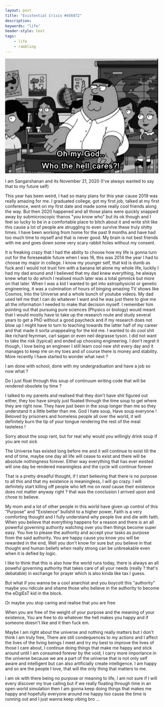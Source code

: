 ```yaml
---
layout: post
title: "Existential Crisis #456872"
description:  
keywords: "life"
header-style: text
tags:
    - life
    - rambling
---
```


![Peter](/img/in-post/peter.jpg)


I am Sangarshanan and its November 21, 2020 (I've always wanted to say that to my future self)


This year has been weird, I had so many plans for this year cause 2019 was really amazing for me. I graduated college, got my first job, talked at my first conference, went on my first date and made some really cool friends along the way. But then 2020 happened and all those plans were quickly snapped away by submicroscopic thanos "you know who" but its ok though and I feel so lucky to be in a comfortable place to bitch about it and write shit like this cause a lot of people are struggling to even survive these truly shitty times. I have been working from home for the past 9 months and have had too much time to myself and that is never good. My brain is not best friends with me and goes down some very scary rabbit holes without my consent.


It is freaking crazy that I had the ability to choose how my life is gonna turn out for the foreseeable future when I was 16, this was 2014 the year I had to choose my major in college. I know my younger self, that kid is dumb as fuck and I would not trust him with a banana let alone my whole life, luckily I had my dad around and I believed that my dad knew everything, he always knew what to do which I realised much later was a total gimmick but more on that later. When I was a kid I wanted to get into astrophysicist or genetic engineering, it was a culmination of hours of binging amazing TV shows like Cosmos, Into the Universe and a whole bunch of youtube videos. My dad used tell me that I can do whatever I want and he was just there to give me all the information I needed to make that decision myself. I remember him pointing out that pursuing pure sciences (Physics or biology) would meant that I would mostly have to take up the research route and study several years to get a PhD without a good paycheck and if my research does not blow up I might have to turn to teaching towards the latter half of my career and that made it sorta unappealing for the kid me. I wanted to do cool shit like richard feynman, carl sagan or even neil degrasse tyson. I did not want to take the risk (typical) and ended up choosing engineering. I don't regret it though, I love being an engineer I still learn cool new shit every day and it manages to keep me on my toes and of course there is money and stability. More recently I have started to wonder what next ?


I am done with school, done with my undergraduation and have a job so now what ?


Do I just float through this soup of continuum writing code that will be rendered obsolete by time ?

I talked to my parents and realised that they don't have shit figured out either, they too have simply just floated through the time soup to get where they are right now. They have just been in the soup longer than me so they understand it a little better than me. God I hate soup, Have soup everyone ! Beloved by prisoners and homeless people all over the world, it will definitely burn the tip of your tongue rendering the rest of the meal tasteless !


Sorry about the soup rant, but for real why would you willingly drink soup if you are not sick  


The Universe has existed long before me and it will continue to exist till the end of time, maybe one day all life will cease to exist and there will be absolute nothingness forever. Either way everything that has ever existed will one day be rendered meaningless and the cycle will continue forever 

That is a pretty dreadful thought, if I start believing that there is no purpose to all this and that my existence is meaningless, I will go crazy. I will definitely start killing off people who left me on *read* cause their existence does not matter anyway right ? that was the conclusion I arrived upon and chose to believe.

My mom and a lot of other people in this world have given up control of this "Purpose" and "Existence" bullshit to a higher power, Faith is a very comforting thought and I fully understand why people live and die with faith. When you believe that everything happens for a reason and there is an all powerful governing authority watching over you then things become super easy. You live to please the authority and accept your tasks as purpose from the said authority. You are happy cause you know you will be rewarded in the end, Well you don't know for sure but you believe in that thought and human beliefs when really strong can be unbreakable even when it is defied by logic.

I like to think that this is also how the world runs today, there is always an all poweful governing authority that takes care of all your needs (really ? that's debatable) in exchange for prayer which is also kinda like tax I guess.

But what if you wanna be a cool anarchist and you boycott this "authority" maybe you ridicule and shame those who believe in the authority to become the eDgiEsT kid in the block.

Or maybe you stop caring and realise that you are free

When you are free of the weight of your purpose and the meaning of your existence, You are free to do whatever the hell makes you happy and if someone doesn't like and it then fuck em.

Maybe I am right about the universe and nothing really matters but I don't think I am truly free, There are still condequences to my actions and I affect the lives of the living beings I meet and try my best to improve the lives of those I care about, I continue doing things that make me happy and stick around until I am consumed forever by the void, I carry more importance in the universe because we are a part of the universe that is not only self aware and intelligent but can also artificially create intelligence. I am happy and so are the people I love, that will the only thing that matters to me.

I am ok with there being no purpose or meaning to life, I am not sure if I will every discover my true calling but if we really floating through time in an open world simulation then I am gonna keep doing things that makes me happy and hopefully everyone around me happy too cause the time is running out and I just wanna keep vibing bro ...

